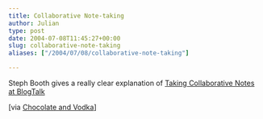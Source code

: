 ```yaml
---
title: Collaborative Note-taking
author: Julian
type: post
date: 2004-07-08T11:45:27+00:00
slug: collaborative-note-taking 
aliases: ["/2004/07/08/collaborative-note-taking"]

---
```

Steph Booth gives a really clear explanation of [Taking Collaborative Notes at BlogTalk][1]
  
[via [Chocolate and Vodka][2]]

 [1]: https://climbtothestars.org/archives/2004/07/08/taking-collaborative-notes-at-blogtalk/
 [2]: https://chocnvodka.blogware.com/blog/_archives/2004/7/8/101784.html